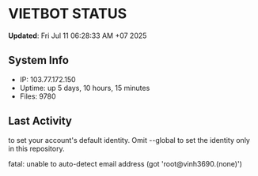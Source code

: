 # VIETBOT STATUS
**Updated**: Fri Jul 11 06:28:33 AM +07 2025

## System Info
- IP: 103.77.172.150
- Uptime: up 5 days, 10 hours, 15 minutes
- Files: 9780

## Last Activity

to set your account's default identity.
Omit --global to set the identity only in this repository.

fatal: unable to auto-detect email address (got 'root@vinh3690.(none)')
